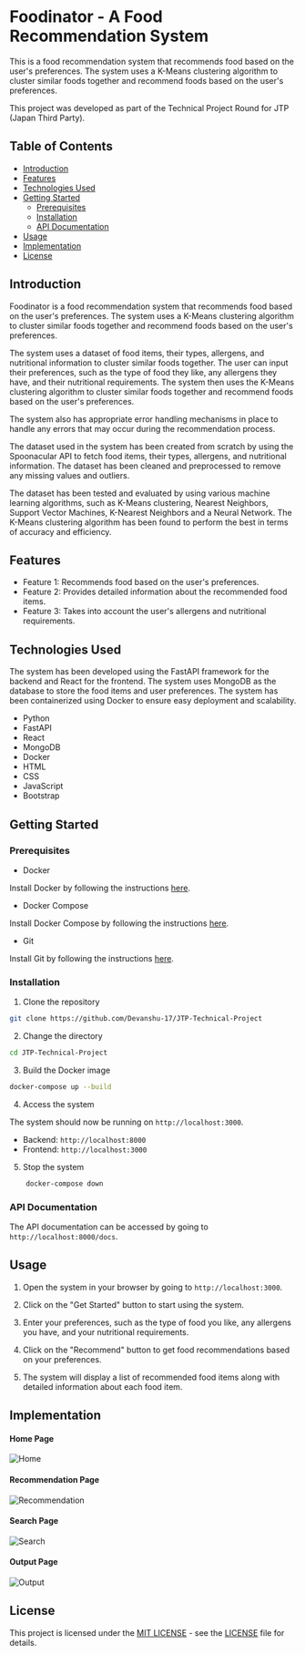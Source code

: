 # Foodinator - A Food Recommendation System

This is a food recommendation system that recommends food based on the user's preferences. The system uses a K-Means clustering algorithm to cluster similar foods together and recommend foods based on the user's preferences.

This project was developed as part of the Technical Project Round for JTP (Japan Third Party).

## Table of Contents

- [Introduction](#introduction)
- [Features](#features)
- [Technologies Used](#technologies-used)
- [Getting Started](#getting-started)
  - [Prerequisites](#prerequisites)
  - [Installation](#installation)
  - [API Documentation](#api-documentation)
- [Usage](#usage)
- [Implementation](#demo)
- [License](#license)

## Introduction

Foodinator is a food recommendation system that recommends food based on the user's preferences. The system uses a K-Means clustering algorithm to cluster similar foods together and recommend foods based on the user's preferences.

The system uses a dataset of food items, their types, allergens, and nutritional information to cluster similar foods together. The user can input their preferences, such as the type of food they like, any allergens they have, and their nutritional requirements. The system then uses the K-Means clustering algorithm to cluster similar foods together and recommend foods based on the user's preferences.

The system also has appropriate error handling mechanisms in place to handle any errors that may occur during the recommendation process.

The dataset used in the system has been created from scratch by using the Spoonacular API to fetch food items, their types, allergens, and nutritional information. The dataset has been cleaned and preprocessed to remove any missing values and outliers.

The dataset has been tested and evaluated by using various machine learning algorithms, such as K-Means clustering, Nearest Neighbors, Support Vector Machines, K-Nearest Neighbors and a Neural Network. The K-Means clustering algorithm has been found to perform the best in terms of accuracy and efficiency.

## Features

- Feature 1: Recommends food based on the user's preferences.
- Feature 2: Provides detailed information about the recommended food items.
- Feature 3: Takes into account the user's allergens and nutritional requirements.

## Technologies Used

The system has been developed using the FastAPI framework for the backend and React for the frontend. The system uses MongoDB as the database to store the food items and user preferences. The system has been containerized using Docker to ensure easy deployment and scalability.

- Python
- FastAPI
- React
- MongoDB
- Docker
- HTML
- CSS
- JavaScript
- Bootstrap

## Getting Started

### Prerequisites

- Docker 

Install Docker by following the instructions [here](https://docs.docker.com/get-docker/).

- Docker Compose

Install Docker Compose by following the instructions [here](https://docs.docker.com/compose/install/).

- Git

Install Git by following the instructions [here](https://git-scm.com/book/en/v2/Getting-Started-Installing-Git).

### Installation

1. Clone the repository

```bash
git clone https://github.com/Devanshu-17/JTP-Technical-Project
```

2. Change the directory

```bash
cd JTP-Technical-Project
```

3. Build the Docker image

```bash
docker-compose up --build
```

4. Access the system

The system should now be running on `http://localhost:3000`.

- Backend: `http://localhost:8000`
- Frontend: `http://localhost:3000`

5. Stop the system
    
```bash
    docker-compose down
```

### API Documentation

The API documentation can be accessed by going to `http://localhost:8000/docs`.

## Usage

1. Open the system in your browser by going to `http://localhost:3000`.

2. Click on the "Get Started" button to start using the system.

3. Enter your preferences, such as the type of food you like, any allergens you have, and your nutritional requirements.

4. Click on the "Recommend" button to get food recommendations based on your preferences.

5. The system will display a list of recommended food items along with detailed information about each food item.

## Implementation

#### Home Page
![Home](https://github.com/Devanshu-17/JTP-Technical-Project/assets/93381397/7031c2ba-5651-45dc-8af8-46750a4e227e)

#### Recommendation Page
![Recommendation](https://github.com/Devanshu-17/JTP-Technical-Project/assets/93381397/35d64050-c666-4c9d-b17f-e8f169b95894)

#### Search Page
![Search](https://github.com/Devanshu-17/JTP-Technical-Project/assets/93381397/9c25b653-6ab6-4a08-a393-646448ad0372)

#### Output Page
![Output](https://github.com/Devanshu-17/JTP-Technical-Project/assets/93381397/fe71e4cf-1320-4628-8fd8-86501cf2cab9)

## License

This project is licensed under the [MIT LICENSE](LICENSE) - see the [LICENSE](LICENSE) file for details.
